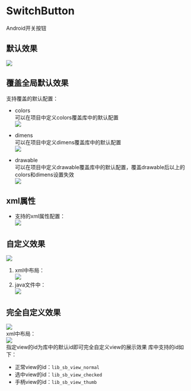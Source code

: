 # SwitchButton
Android开关按钮

## 默认效果
![](http://thumbsnap.com/i/KBISOucv.gif?0705)

## 覆盖全局默认效果
支持覆盖的默认配置：<br>
* colors <br>
可以在项目中定义colors覆盖库中的默认配置<br>
![](http://thumbsnap.com/i/VJIMDfDU.png?0706)<br>

* dimens <br>
可以在项目中定义dimens覆盖库中的默认配置<br>
![](http://thumbsnap.com/i/RoMc4bVA.png?0706)<br>

* drawable <br>
可以在项目中定义drawable覆盖库中的默认配置，覆盖drawable后以上的colors和dimens设置失效<br>
![](http://thumbsnap.com/i/vErZPQhN.png?0706)<br>

## xml属性
* 支持的xml属性配置：<br>
![](http://thumbsnap.com/i/4DrNGJt9.png?0706)<br>

## 自定义效果
![](http://thumbsnap.com/i/YS9spIQs.gif?0706)<br>

1. xml中布局：<br>
![](http://thumbsnap.com/i/GEdAFteT.png?0706)<br>
2. java文件中：<br>
![](http://thumbsnap.com/s/9xlaALzm.png?0706)<br>

## 完全自定义效果
![](http://thumbsnap.com/i/4jo7RqHa.gif?0706)<br>
xml中布局：<br>
![](http://thumbsnap.com/i/8Z9dbQ1f.png?0706)<br>
指定view的id为库中的默认id即可完全自定义view的展示效果
库中支持的id如下：
* 正常view的id：`lib_sb_view_normal`<br>
* 选中view的id：`lib_sb_view_checked`<br>
* 手柄view的id：`lib_sb_view_thumb`<br>
